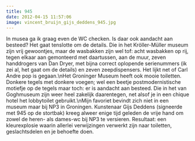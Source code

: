 ```yaml
---
title: 945
date: 2012-04-15 11:57:06
image: vincent_bruijn_gijs_deddens_945.jpg
---
```


In musea ga ik graag even de WC checken. Is daar ook aandacht aan besteed? Het gaat tenslotte om de details. Die in het Kröller-Müller museum zijn vrij gewoontjes, maar de wasbakken zijn wel tof: acht wasbakken op rij, tegen elkaar aan gemonteerd met daartussen, aan de muur, zeven handdrogers van Dan Dryer, met bijna correct oplopende serienummers (ik zei al, het gaat om de details) en zeven zeepdispensers. Het lijkt net of Carl Andre pop is gegaan.\nHet Groninger Museum heeft ook mooie toiletten. Donkere tegels met donkere voegen; wel een beetje postmodernistische motiefje op de tegels maar toch: er is aandacht aan besteed. Die in het van Goghmuseum zijn weer heel zakelijk daarentegen, net alsof je in een chique hotel het lobbytoilet gebruikt.\nMijn favoriet bevindt zich niet in een museum maar bij NP3 in Groningen. Kunstenaar Gijs Deddens (signeerde met 945 op de stortbak) kreeg alweer enige tijd geleden de vrije hand om zowel de heren- als dames-wc bij NP3 te versieren. Resultaat: een kleurexplosie waarin allerlei verwijzingen verwerkt zijn naar toiletten, geslachtsdelen en je behoefte doen.
